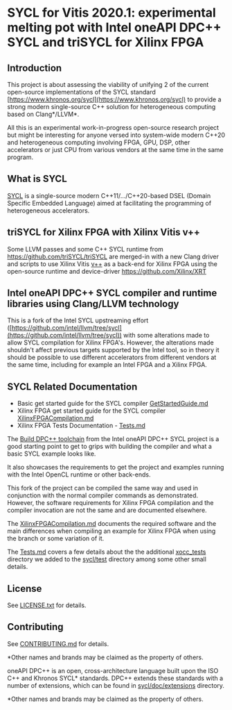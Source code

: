 # SYCL for Vitis 2020.1: experimental melting pot with Intel oneAPI DPC++ SYCL and triSYCL for Xilinx FPGA

## Introduction

This project is about assessing the viability of unifying 2 of the
current open-source implementations of the SYCL standard
[https://www.khronos.org/sycl](https://www.khronos.org/sycl) to
provide a strong modern single-source C++ solution for heterogeneous
computing based on Clang*/LLVM*.

All this is an experimental work-in-progress open-source research
project but might be interesting for anyone versed into system-wide
modern C++20 and heterogeneous computing involving FPGA, GPU, DSP,
other accelerators or just CPU from various vendors at the same time
in the same program.

## What is SYCL

[SYCL](https://www.khronos.org/sycl/) is a single-source
modern C++11/.../C++20-based DSEL (Domain Specific Embedded Language) aimed at
facilitating the programming of heterogeneous accelerators.

## triSYCL for Xilinx FPGA with Xilinx Vitis v++

Some LLVM passes and some C++ SYCL runtime from
https://github.com/triSYCL/triSYCL are merged-in with a new Clang
driver and scripts to use Xilinx Vitis
[v++](https://www.xilinx.com/html_docs/xilinx2020_1/vitis_doc/vitiscommandcompiler.html)
as a back-end for Xilinx FPGA using the open-source runtime and
device-driver https://github.com/Xilinx/XRT

## Intel oneAPI DPC++ SYCL compiler and runtime libraries using Clang/LLVM technology

This is a fork of the Intel SYCL upstreaming effort
([https://github.com/intel/llvm/tree/sycl](https://github.com/intel/llvm/tree/sycl))
with some alterations made to allow SYCL compilation for Xilinx FPGA's. However,
the alterations made shouldn't affect previous targets supported by
the Intel tool, so in theory it should be possible to use different
accelerators from different vendors at the same time, including for
example an Intel FPGA and a Xilinx FPGA.

## SYCL Related Documentation

- Basic get started guide for the SYCL compiler
  [GetStartedGuide.md](sycl/doc/GetStartedGuide.md)
- Xilinx FPGA get started guide for the SYCL compiler
  [XilinxFPGACompilation.md](sycl/doc/XilinxFPGACompilation.md)
- Xilinx FPGA Tests Documentation - [Tests.md](sycl/doc/Tests.md)

The [Build DPC++ toolchain](sycl/doc/GetStartedGuide.md#build-dpc-toolchain) from the
Intel oneAPI DPC++ SYCL project is a good starting point to get to
grips with building the compiler and what a basic SYCL example looks
like.

It also showcases the requirements to get the project and examples
running with the Intel OpenCL runtime or other back-ends.

This fork of the project can be compiled the same way
and used in conjunction with the normal compiler commands as demonstrated.
However, the software requirements for Xilinx FPGA compilation and the compiler
invocation are not the same and are documented elsewhere.

The [XilinxFPGACompilation.md](sycl/doc/XilinxFPGACompilation.md) documents the
required software and the main differences when compiling an example for Xilinx
FPGA when using the branch or some variation of it.

The [Tests.md](sycl/doc/Tests.md) covers a few details about the the
additional [xocc_tests](sycl/test/xocc_tests) directory we added to
the [sycl/test](sycl/test) directory among some other small details.

## License
See [LICENSE.txt](llvm/LICENSE.TXT) for details.

## Contributing

See [CONTRIBUTING.md](CONTRIBUTING.md) for details.

*Other names and brands may be claimed as the property of others.

oneAPI DPC++ is an open, cross-architecture language built upon the ISO C++ and Khronos
SYCL\* standards. DPC++ extends these standards with a number of extensions,
which can be found in [sycl/doc/extensions](sycl/doc/extensions) directory.

\*Other names and brands may be claimed as the property of others.
